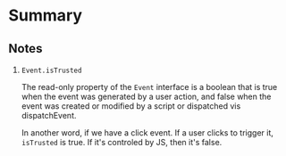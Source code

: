 # Summary

## Notes

1. `Event.isTrusted`

    The read-only property of the `Event` interface is a boolean that is true when the event was generated by a user action, and false when the event was created or modified by a script or dispatched vis dispatchEvent. 
    
    In another word, if we have a click event. If a user clicks to trigger it, `isTrusted` is true. If it's controled by JS, then it's false.
    
    